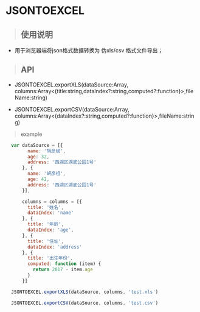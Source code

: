 # JSONTOEXCEL
> ## 使用说明
+ 用于浏览器端将json格式数据转换为 伪xls/csv 格式文件导出；

> ## API

+ JSONTOEXCEL.exportXLS(dataSource:Array<any>, columns:Array<{title:string,dataIndex?:string,computed?:function}>,fileName:string)

+ JSONTOEXCEL.exportCSV(dataSource:Array<any>, columns:Array<{dataIndex?:string,computed?:function}>,fileName:string)


> example
```javascript
  var dataSource = [{
        name: '胡彦斌',
        age: 32,
        address: '西湖区湖底公园1号'
      }, {
        name: '胡彦祖',
        age: 42,
        address: '西湖区湖底公园1号'
      }],

      columns = columns = [{
        title: '姓名',
        dataIndex: 'name'
      }, {
        title: '年龄',
        dataIndex: 'age',
      }, {
        title: '住址',
        dataIndex: 'address'
      }, {
        title: '出生年份',
        computed: function (item) {
          return 2017 - item.age
        }
      }]

  JSONTOEXCEL.exportXLS(dataSource, columns, 'test.xls')

  JSONTOEXCEL.exportCSV(dataSource, columns, 'test.csv')
```

 